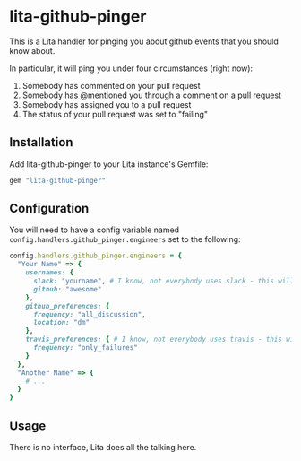 # lita-github-pinger

This is a Lita handler for pinging you about github events that you should know about.

In particular, it will ping you under four circumstances (right now):

1. Somebody has commented on your pull request
2. Somebody has @mentioned you through a comment on a pull request
3. Somebody has assigned you to a pull request
4. The status of your pull request was set to "failing"

## Installation

Add lita-github-pinger to your Lita instance's Gemfile:

``` ruby
gem "lita-github-pinger"
```

## Configuration

You will need to have a config variable named `config.handlers.github_pinger.engineers` set to the following:

```ruby
config.handlers.github_pinger.engineers = {
  "Your Name" => {
    usernames: {
      slack: "yourname", # I know, not everybody uses slack - this will still work.
      github: "awesome"
    },
    github_preferences: {
      frequency: "all_discussion",
      location: "dm"
    },
    travis_preferences: { # I know, not everybody uses travis - this will still work.
      frequency: "only_failures"
    }
  },
  "Another Name" => {
    # ...
  }
}
```

## Usage

There is no interface, Lita does all the talking here.
